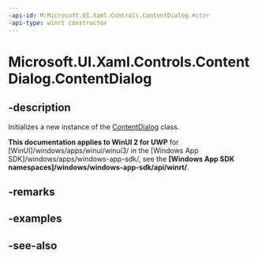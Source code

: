 ```yaml
---
-api-id: M:Microsoft.UI.Xaml.Controls.ContentDialog.#ctor
-api-type: winrt constructor
---
```


<!-- Method syntax
public ContentDialog()
-->

# Microsoft.UI.Xaml.Controls.ContentDialog.ContentDialog

## -description
Initializes a new instance of the [ContentDialog](contentdialog.md) class.

**This documentation applies to WinUI 2 for UWP** for [WinUI]/windows/apps/winui/winui3/ in the [Windows App SDK]/windows/apps/windows-app-sdk/, see the **[Windows App SDK namespaces]/windows/windows-app-sdk/api/winrt/**.

## -remarks

## -examples

## -see-also
